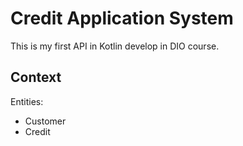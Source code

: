 # Credit Application System

This is my first API in Kotlin develop in DIO course.

## Context

Entities:
 - Customer
 - Credit
